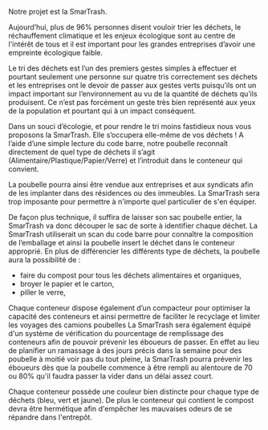 Notre projet est la SmarTrash. 

Aujourd’hui, plus de 96% personnes disent vouloir trier les déchets, le réchauffement climatique et les enjeux écologique sont au centre de l'intérêt de tous et il est important pour les grandes entreprises d’avoir une empreinte écologique faible.

Le tri des déchets est l’un des premiers gestes simples à effectuer et pourtant seulement une personne sur quatre tris correctement ses déchets et les entreprises ont le devoir de passer aux gestes verts puisqu’ils ont un impact important sur l’environnement au vu de la quantité de déchets qu’ils produisent. Ce n’est pas forcément un geste très bien représenté aux yeux de la population et pourtant qui à un impact conséquent.   

 Dans un souci d’écologie, et pour rendre le tri moins fastidieux nous vous proposons la SmarTrash. Elle s’occupera elle-même de vos déchets ! A l’aide d’une simple lecture du code barre, notre poubelle reconnaît directement de quel type de déchets il s’agit (Alimentaire/Plastique/Papier/Verre) et l’introduit dans le conteneur qui convient.


La poubelle pourra ainsi être vendue aux entreprises et aux syndicats afin de les implanter dans des résidences ou des immeubles. La SmarTrash sera trop imposante pour permettre à n'importe quel particulier de s'en équiper. 

De façon plus technique, il suffira de laisser son sac poubelle entier, la SmarTrash va donc découper le sac de sorte à identifier chaque déchet. La SmarTrash utiliserait un scan du code barre pour connaître la composition de l’emballage et ainsi la poubelle insert le déchet dans le conteneur approprié. 
En plus de différencier les différents type de déchets, la poubelle aura la possibilité de :
- faire du compost pour tous les déchets alimentaires et organiques, 
- broyer le papier et le carton, 
- piller le verre, 

Chaque conteneur dispose également d’un compacteur pour optimiser la capacité des conteneurs et ainsi permettre de faciliter le recyclage et limiter les voyages des camions poubelles
La SmarTrash sera également équipé d'un système de vérification du pourcentage de remplissage des conteneurs afin de pouvoir prévenir les éboueurs de passer. En effet au lieu de planifier un ramassage à des jours précis dans la semaine pour des poubelle à moitié voir pas du tout pleine, la SmarTrash pourra prévenir les éboueurs dès que la poubelle commence à être rempli au alentoure de 70 ou 80% qu'il faudra passer la vider dans un délai assez court. 

Chaque conteneur possède une couleur bien distincte pour chaque type de déchets (bleu, vert et jaune). De plus le conteneur qui contient le compost devra être hermétique afin d'empêcher les mauvaises odeurs de se répandre dans l'entrepôt.
